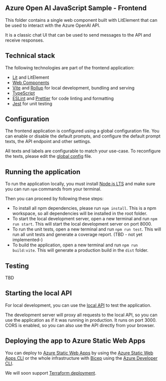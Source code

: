 ## Azure Open AI JavaScript Sample - Frontend

This folder contains a single web component built with LitElement that can be used to interact with the Azure OpenAI API.

It is a classic chat UI that can be used to send messages to the API and receive responses.

## Technical stack

The following technologies are part of the frontend application:

- [Lit](https://lit.dev) and LitElement
- [Web Components](https://developer.mozilla.org/en-US/docs/Web/Web_Components)
- [Vite](https://vitejs.dev/guide/) and [Rollup](https://rollupjs.org/introduction/) for local development, bundling and serving
- [TypeScript](https://www.typescriptlang.org/)
- [ESLint](https://eslint.org/) and [Prettier](https://prettier.io/) for code linting and formatting
- [Jest](https://jestjs.io/) for unit testing

## Configuration

The frontend application is configured using a global configuration file. You can enable or disable the default prompts, and configure the default prompt texts, the API endpoint and other settings.

All texts and labels are configurable to match your use-case. To reconfigure the texts, please edit the [global config](./src/config/globalConfig.js) file.

## Running the application

To run the application locally, you must install [Node.js LTS](https://nodejs.org) and make sure you can run `npm` commands from your terminal.

Then you can proceed by following these steps:

- To install all npm dependencies, please run `npm install`. This is a npm workspace, so all dependencies will be installed in the root folder.
- To start the local development server, open a new terminal and run `npm run start`. This will start the local development server on port 8000.
- To run the unit tests, open a new terminal and run `npm run test`. This will run all unit tests and generate a coverage report. (TBD - not yet implemented-)
- To build the application, open a new terminal and run `npm run build:vite`. This will generate a production build in the `dist` folder.

## Testing

TBD

## Starting the local API

For local development, you can use the [local API](../search/README.md) to test the application.

The development server will proxy all requests to the local API, so you can use the application as if it was running in production. It runs on port 3000. CORS is enabled, so you can also use the API directly from your browser.

## Deploying the app to Azure Static Web Apps

You can deploy to [Azure Static Web Apps](https://docs.microsoft.com/azure/static-web-apps/overview) by using the [Azure Static Web Apps CLI](https://learn.microsoft.com/azure/static-web-apps/static-web-apps-cli-deploy) or the whole infrastructure with [Bicep](https://bicep.dev/) using the [Azure Developer CLI](https://learn.microsoft.com/azure/developer/azure-developer-cli/overview).

We will soon support [Terraform deployment](https://learn.microsoft.com/azure/developer/azure-developer-cli/use-terraform-for-azd).
